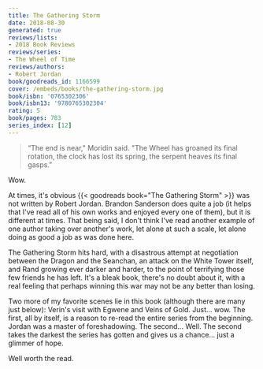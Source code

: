 ```yaml
---
title: The Gathering Storm
date: 2018-08-30
generated: true
reviews/lists:
- 2018 Book Reviews
reviews/series:
- The Wheel of Time
reviews/authors:
- Robert Jordan
book/goodreads_id: 1166599
cover: /embeds/books/the-gathering-storm.jpg
book/isbn: '0765302306'
book/isbn13: '9780765302304'
rating: 5
book/pages: 783
series_index: [12]
---
```

> “The end is near," Moridin said. "The Wheel has groaned its final rotation, the clock has lost its spring, the serpent heaves its final gasps.”

Wow.  

<!--more-->

At times, it's obvious {{< goodreads book="The Gathering Storm" >}} was not written by Robert Jordan. Brandon Sanderson does quite a job (it helps that I've read all of his own works and enjoyed every one of them), but it is different at times. That being said, I don't think I've read another example of one author taking over another's work, let alone at such a scale, let alone doing as good a job as was done here.  

The Gathering Storm hits hard, with a disastrous attempt at negotiation between the Dragon and the Seanchan, an attack on the White Tower itself, and Rand growing ever darker and harder, to the point of terrifying those few friends he has left. It's a bleak book, there's no doubt about it, with a real feeling that perhaps winning this war may not be any better than losing.  

Two more of my favorite scenes lie in this book (although there are many just below): Verin's visit with Egwene and Veins of Gold. Just... wow. The first, all by itself, is a reason to re-read the entire series from the beginning. Jordan was a master of foreshadowing. The second... Well. The second takes the darkest the series has gotten and gives us a chance... just a glimmer of hope.  

Well worth the read.
